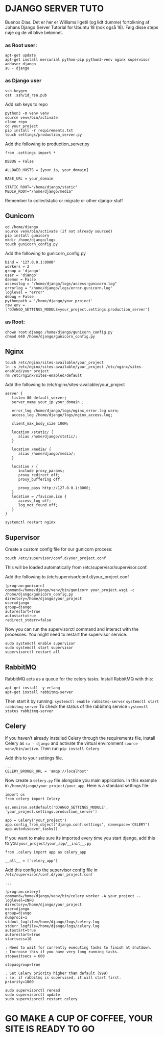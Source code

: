# DJANGO SERVER TUTO
Buenos Dias.
Det er her er Williams ligetil (og lidt dumme) fortolkning af Johans Django Server Tutorial for Ubuntu 18 (nok også 16).
Følg disse steps nøje og de vil blive belønnet.

### as Root user:
```
apt-get update    
apt-get install mercurial python-pip python3-venv nginx supervisor
adduser django
su - django
```

### as Django user
```
ssh-keygen
cat .ssh/id_rsa.pub
```
Add ssh keys to repo

```
python3 -m venv venv
source venv/bin/activate
clone repo
cd your_project
pip install -r requirements.txt
touch settings/production_server.py
```
Add the following to production_server.py

```
from .settings import *

DEBUG = False

ALLOWED_HOSTS = [your_ip, your_domain]

BASE_URL = your_domain

STATIC_ROOT="/home/django/static"
MEDIA_ROOT="/home/django/media"
```
Remember to collectstatic or migrate or other django-stuff

## Gunicorn 
```
cd /home/django
source venv/bin/activate (if not already sourced)
pip install gunicorn
mkdir /home/django/logs
touch gunicorn_config.py
```
Add the following to gunicorn_config.py

```
bind = '127.0.0.1:8000'
workers = 2
group = 'django'
user = 'django'
daemon = False
accesslog = "/home/django/logs/access-gunicorn.log"
errorlog = "/home/django/logs/error-gunicorn.log"
loglevel = "error"
debug = False
pythonpath = '/home/django/your_project'
raw_env = ['DJANGO_SETTINGS_MODULE=your_project.settings.production_server']
```

### as Root:
```
chown root:django /home/django/gunicorn_config.py
chmod 640 /home/django/gunicorn_config.py
```

## Nginx
```
touch /etc/nginx/sites-available/your_project
ln -s /etc/nginx/sites-available/your_project /etc/nginx/sites-enabled/your_project
rm /etc/nginx/sites-enabled/default
```

Add the following to /etc/nginx/sites-available/your_project

```
server {
   listen 80 default_server;
   server_name your_ip your_domain ;

   error_log /home/django/logs/nginx_error.log warn;
   access_log /home/django/logs/nginx_access.log;

   client_max_body_size 100M;

   location /static/ {
      alias /home/django/static/;
   }

   location /media/ {
      alias /home/django/media/;
   }

   location / {
      include proxy_params;
      proxy_redirect off;
      proxy_buffering off;

      proxy_pass http://127.0.0.1:8000;
   }
   location = /favicon.ico {
      access_log off;
      log_not_found off;
   }
}
```

```
systemctl restart nginx
```

## Supervisor
Create a custom config file for our gunicorn process:

```
touch /etc/supervisor/conf.d/your_project.conf
```
This will be loaded automatically from /etc/supervisor/supervisor.conf.

Add the following to /etc/supervisor/conf.d/your_project.conf

```
[program:gunicorn]
command=/home/django/venv/bin/gunicorn your_project.wsgi -c /home/django/gunicorn_config.py
directory=/home/django/your_project
user=django
group=django
autorestart=true
autostart=true
redirect_stderr=false
```
Now you can run the supervisorctl command and interact with the processes. You might need to restart the supervisor service.

```
sudo systemctl enable supervisor
sudo systemctl start supervisor
supervisorctl restart all
```


## RabbitMQ
RabbitMQ acts as a queue for the celery tasks. Install RabbitMQ with this:
```
apt-get install -y erlang
apt-get install rabbitmq-server
```

Then start it by running:
```systemctl enable rabbitmq-server```
```systemctl start rabbitmq-server```
To check the status of the rabbitmq service
```systemctl status rabbitmq-server```


## Celery
If you haven’t already installed Celery through the requirements file, install Celery as `su - django` and activate the virtual environment `source venv/bin/active`. 
Then run `pip install Celery`

Add this to your settings file.
```
...
CELERY_BROKER_URL = 'amqp://localhost'
```

Now create a `celery.py` file alongside you main application. In this example in `/home/django/your_project/your_app`.
Here is a standard settings file:
```
import os
from celery import Celery

os.environ.setdefault('DJANGO_SETTINGS_MODULE', 'your_project.settings.production_server')

app = Celery('your_project')
app.config_from_object('django.conf:settings', namespace='CELERY')
app.autodiscover_tasks()
```

If you want to make sure its imported every time you start django, add this to you `your_project/your_app/__init__.py`
```
from .celery import app as celery_app

__all__ = ['celery_app']
```

Add this  config to the supervisor config file in `/etc/supervisor/conf.d/your_project.conf`
```
...

[program:celery]
command=/home/django/venv/bin/celery worker -A your_project --loglevel=INFO
directory=/home/django/your_project
user=django
group=django
numprocs=1
stdout_logfile=/home/django/logs/celery.log
stderr_logfile=/home/django/logs/celery.log
autostart=true
autorestart=true
startsecs=10

; Need to wait for currently executing tasks to finish at shutdown.
; Increase this if you have very long running tasks.
stopwaitsecs = 600

stopasgroup=true

; Set Celery priority higher than default (999)
; so, if rabbitmq is supervised, it will start first.
priority=1000
```

```
sudo supervisorctl reread
sudo supervisorctl update
sudo supervisorctl restart celery
```

# GO MAKE A CUP OF COFFEE, YOUR SITE IS READY TO GO